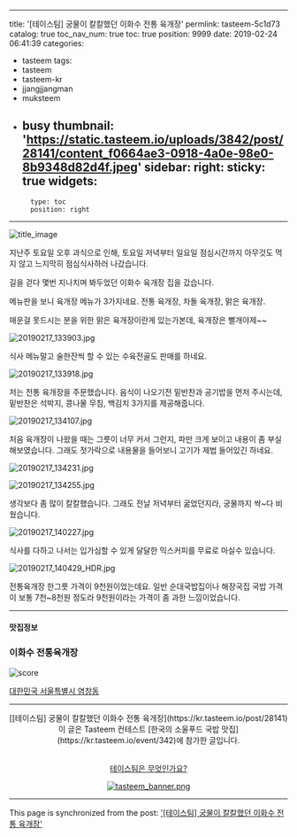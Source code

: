 
---
title: '[테이스팀] 궁물이 칼칼했던 이화수 전통 육개장'
permlink: tasteem-5c1d73
catalog: true
toc_nav_num: true
toc: true
position: 9999
date: 2019-02-24 06:41:39
categories:
- tasteem
tags:
- tasteem
- tasteem-kr
- jjangjjangman
- muksteem
- busy
thumbnail: 'https://static.tasteem.io/uploads/3842/post/28141/content_f0664ae3-0918-4a0e-98e0-8b9348d82d4f.jpeg'
sidebar:
    right:
        sticky: true
widgets:
    -
        type: toc
        position: right
---


![title_image](https://static.tasteem.io/uploads/3842/post/28141/content_f0664ae3-0918-4a0e-98e0-8b9348d82d4f.jpeg)
<br/>

지난주 토요일 오후 과식으로 인해, 토요일 저녁부터 일요일 점심시간까지 아무것도 먹지 않고 느지막히 점심식사하러 나갔습니다.

길을 걷다 몇번 지나치며 봐두었던 이화수 육개장 집을 갔습니다.

메뉴판을 보니 육개장 메뉴가 3가지네요.
전통 육개장, 차돌 육개장, 맑은 육개장.

매운걸 못드시는 분을 위한 맑은 육개장이란게 있는가본데, 육개장은 뻘개야제~~

![20190217_133903.jpg](https://static.tasteem.io/uploads/image/image/140630/128a668e-6ccf-40e4-b24d-a3cf5f5de193.jpeg)


식사 메뉴말고 술한잔씩 할 수 있는 수육전골도 판매를 하네요.

![20190217_133918.jpg](https://static.tasteem.io/uploads/image/image/140631/128a668e-6ccf-40e4-b24d-a3cf5f5de193.jpeg)


저는 전통 육개장을 주문했습니다. 음식이 나오기전 밑반찬과 공기밥을 먼저 주시는데, 밑반찬은 석박지, 콩나물 무침, 백김치 3가지를 제공해줍니다.

![20190217_134107.jpg](https://static.tasteem.io/uploads/image/image/140632/128a668e-6ccf-40e4-b24d-a3cf5f5de193.jpeg)


처음 육개장이 나왔을 때는 그릇이 너무 커서 그런지, 파만 크게 보이고 내용이 좀 부실해보였습니다.
그래도 젓가락으로 내용물을 들어보니 고기가 제법 들어있긴 하네요.

![20190217_134231.jpg](https://static.tasteem.io/uploads/image/image/140633/128a668e-6ccf-40e4-b24d-a3cf5f5de193.jpeg)


![20190217_134255.jpg](https://static.tasteem.io/uploads/image/image/140634/128a668e-6ccf-40e4-b24d-a3cf5f5de193.jpeg)


생각보다 좀 많이 칼칼했습니다.
그래도 전날 저녁부터 굶었던지라, 궁물까지 싹~다 비웠습니다.


![20190217_140227.jpg](https://static.tasteem.io/uploads/image/image/140635/128a668e-6ccf-40e4-b24d-a3cf5f5de193.jpeg)


식사를 다하고 나서는 입가심할 수 있게 달달한 믹스커피를 무료로 마실수 있습니다.


![20190217_140429_HDR.jpg](https://static.tasteem.io/uploads/image/image/140636/128a668e-6ccf-40e4-b24d-a3cf5f5de193.jpeg)


전통육개장 한그릇 가격이 9천원이었는데요.
일반 순대국밥집이나 해장국집 국밥 가격이 보통 7천~8천원 정도라 9천원이라는 가격이 좀 과한 느낌이었습니다.


---------------------
#### 맛집정보
### 이화수 전통육개장
![score](https://static.tasteem.io/images/steem/2Crowns.png)

[대한민국 서울특별시 염창동](https://kr.tasteem.io/post/28141#map)

-----------------------------------------
<center>[[테이스팀] 궁물이 칼칼했던 이화수 전통 육개장](https://kr.tasteem.io/post/28141)
<br/>이 글은 Tasteem 컨테스트
 [한국의 소울푸드 국밥 맛집](https://kr.tasteem.io/event/342)에 참가한 글입니다.

<br/>[테이스팀은 무엇인가요?](https://kr.tasteem.io/about)

[![tasteem_banner.png](https://static.tasteem.io/images/tasteem_banner_v3.png)](https://kr.tasteem.io)</center>

- - -

This page is synchronized from the post: ['[테이스팀] 궁물이 칼칼했던 이화수 전통 육개장'](https://steemit.com/@lucky2015/tasteem-5c1d73)
